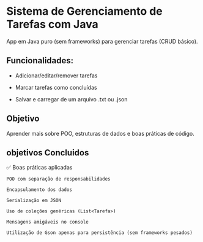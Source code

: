 # Sistema de Gerenciamento de Tarefas com Java

App em Java puro (sem frameworks) para gerenciar tarefas (CRUD básico).

## Funcionalidades:

+ Adicionar/editar/remover tarefas

+ Marcar tarefas como concluídas

+ Salvar e carregar de um arquivo .txt ou .json
    
## Objetivo

Aprender mais sobre POO, estruturas de dados e boas práticas de código.

## objetivos Concluidos

✅ Boas práticas aplicadas

    POO com separação de responsabilidades

    Encapsulamento dos dados

    Serialização em JSON

    Uso de coleções genéricas (List<Tarefa>)

    Mensagens amigáveis no console

    Utilização de Gson apenas para persistência (sem frameworks pesados)